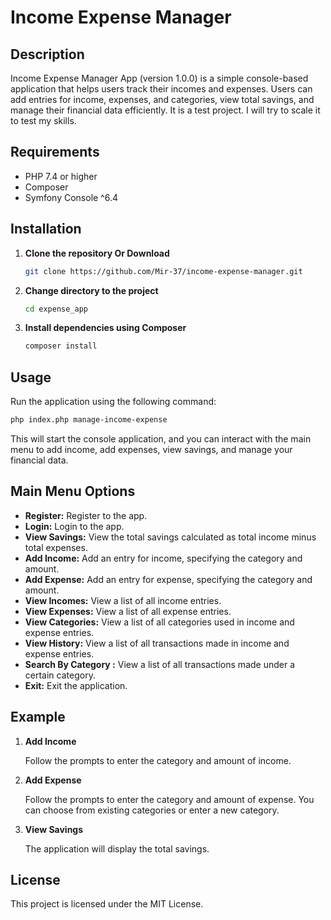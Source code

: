 # Income Expense Manager

## Description

Income Expense Manager App (version 1.0.0) is a simple console-based application that helps users track their incomes and expenses. Users can add entries for income, expenses, and categories, view total savings, and manage their financial data efficiently.
It is a test project. I will try to scale it to test my skills.

## Requirements

-   PHP 7.4 or higher
-   Composer
-   Symfony Console ^6.4

## Installation

1. **Clone the repository Or Download**

    ```bash
    git clone https://github.com/Mir-37/income-expense-manager.git
    ```

2. **Change directory to the project**

    ```bash
    cd expense_app
    ```

3. **Install dependencies using Composer**

    ```bash
    composer install
    ```

## Usage

Run the application using the following command:

```bash
php index.php manage-income-expense
```

This will start the console application, and you can interact with the main menu to add income, add expenses, view savings, and manage your financial data.

## Main Menu Options

-   **Register:** Register to the app.
-   **Login:** Login to the app.
-   **View Savings:** View the total savings calculated as total income minus total expenses.
-   **Add Income:** Add an entry for income, specifying the category and amount.
-   **Add Expense:** Add an entry for expense, specifying the category and amount.
-   **View Incomes:** View a list of all income entries.
-   **View Expenses:** View a list of all expense entries.
-   **View Categories:** View a list of all categories used in income and expense entries.
-   **View History:** View a list of all transactions made in income and expense entries.
-   **Search By Category :** View a list of all transactions made under a certain category.
-   **Exit:** Exit the application.

## Example

1. **Add Income**

    Follow the prompts to enter the category and amount of income.

2. **Add Expense**

    Follow the prompts to enter the category and amount of expense. You can choose from existing categories or enter a new category.

3. **View Savings**

    The application will display the total savings.

## License

This project is licensed under the MIT License.
